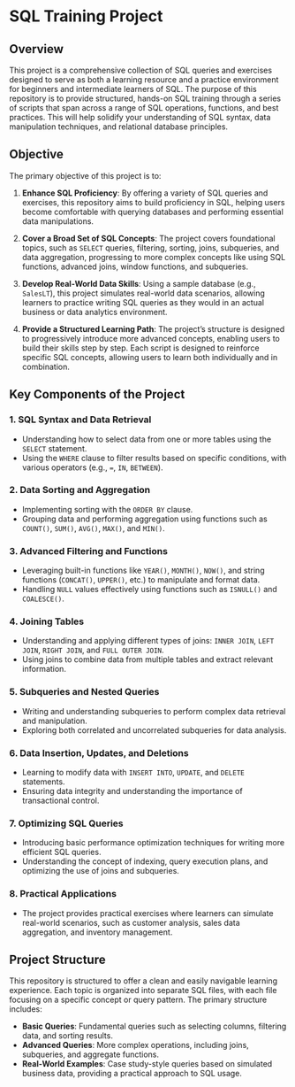 # SQL Training Project

## Overview

This project is a comprehensive collection of SQL queries and exercises designed to serve as both a learning resource and a practice environment for beginners and intermediate learners of SQL. The purpose of this repository is to provide structured, hands-on SQL training through a series of scripts that span across a range of SQL operations, functions, and best practices. This will help solidify your understanding of SQL syntax, data manipulation techniques, and relational database principles.

## Objective

The primary objective of this project is to:

1. **Enhance SQL Proficiency**: By offering a variety of SQL queries and exercises, this repository aims to build proficiency in SQL, helping users become comfortable with querying databases and performing essential data manipulations.
   
2. **Cover a Broad Set of SQL Concepts**: The project covers foundational topics, such as `SELECT` queries, filtering, sorting, joins, subqueries, and data aggregation, progressing to more complex concepts like using SQL functions, advanced joins, window functions, and subqueries.

3. **Develop Real-World Data Skills**: Using a sample database (e.g., `SalesLT`), this project simulates real-world data scenarios, allowing learners to practice writing SQL queries as they would in an actual business or data analytics environment.

4. **Provide a Structured Learning Path**: The project’s structure is designed to progressively introduce more advanced concepts, enabling users to build their skills step by step. Each script is designed to reinforce specific SQL concepts, allowing users to learn both individually and in combination.

## Key Components of the Project

### 1. **SQL Syntax and Data Retrieval**
   - Understanding how to select data from one or more tables using the `SELECT` statement.
   - Using the `WHERE` clause to filter results based on specific conditions, with various operators (e.g., `=`, `IN`, `BETWEEN`).

### 2. **Data Sorting and Aggregation**
   - Implementing sorting with the `ORDER BY` clause.
   - Grouping data and performing aggregation using functions such as `COUNT()`, `SUM()`, `AVG()`, `MAX()`, and `MIN()`.

### 3. **Advanced Filtering and Functions**
   - Leveraging built-in functions like `YEAR()`, `MONTH()`, `NOW()`, and string functions (`CONCAT()`, `UPPER()`, etc.) to manipulate and format data.
   - Handling `NULL` values effectively using functions such as `ISNULL()` and `COALESCE()`.

### 4. **Joining Tables**
   - Understanding and applying different types of joins: `INNER JOIN`, `LEFT JOIN`, `RIGHT JOIN`, and `FULL OUTER JOIN`.
   - Using joins to combine data from multiple tables and extract relevant information.

### 5. **Subqueries and Nested Queries**
   - Writing and understanding subqueries to perform complex data retrieval and manipulation.
   - Exploring both correlated and uncorrelated subqueries for data analysis.

### 6. **Data Insertion, Updates, and Deletions**
   - Learning to modify data with `INSERT INTO`, `UPDATE`, and `DELETE` statements.
   - Ensuring data integrity and understanding the importance of transactional control.

### 7. **Optimizing SQL Queries**
   - Introducing basic performance optimization techniques for writing more efficient SQL queries.
   - Understanding the concept of indexing, query execution plans, and optimizing the use of joins and subqueries.

### 8. **Practical Applications**
   - The project provides practical exercises where learners can simulate real-world scenarios, such as customer analysis, sales data aggregation, and inventory management.

## Project Structure

This repository is structured to offer a clean and easily navigable learning experience. Each topic is organized into separate SQL files, with each file focusing on a specific concept or query pattern. The primary structure includes:

- **Basic Queries**: Fundamental queries such as selecting columns, filtering data, and sorting results.
- **Advanced Queries**: More complex operations, including joins, subqueries, and aggregate functions.
- **Real-World Examples**: Case study-style queries based on simulated business data, providing a practical approach to SQL usage.
  

